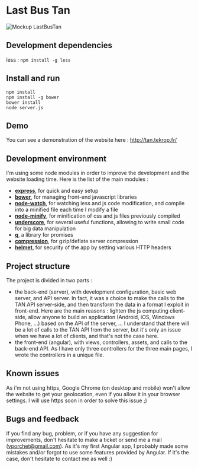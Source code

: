# Last Bus Tan
![Mockup LastBusTan](https://dl.dropboxusercontent.com/u/28570337/lastbustan/mockup_github.jpg)

## Development dependencies
less : `npm install -g less`

## Install and run
```
npm install
npm install -g bower
bower install
node server.js
```

## Demo
You can see a demonstration of the website here : http://tan.tekrop.fr/
## Development environment
I'm using some node modules in order to improve the development and the website loading time. Here is the list of the main modules :
- [**express**](https://www.npmjs.com/package/express), for quick and easy setup
- [**bower**](https://www.npmjs.com/package/bower), for managing front-end javascript libraries
- [**node-watch**](https://www.npmjs.com/package/node-watch), for watching less and js code modification, and compile into a minified file each time I modify a file
- [**node-minify**](https://www.npmjs.com/package/node-minify), for minification of css and js files previously compiled
- [**underscore**](https://www.npmjs.com/package/underscore), for several useful functions, allowing to write small code for big data manipulation
- [**q**](https://www.npmjs.com/package/q), a library for promises 
- [**compression**](https://www.npmjs.com/package/compression), for gzip/deflate server compression
- [**helmet**](https://www.npmjs.com/package/helmet), for security of the app by setting various HTTP headers

## Project structure
The project is divided in two parts :

- the back-end (server), with development configuration, basic web server, and API server. In fact, it was a choice to make the calls to the TAN API server-side, and then transform the data in a format I exploit in front-end. Here are the main reasons : lighten the js computing client-side, allow anyone to build an application (Android, iOS, Windows Phone, ...) based on the API of the server, ... I understand that there will be a lot of calls to the TAN API from the server, but it's only an issue when we have a lot of clients, and that's not the case here.
- the front-end (angular), with views, controllers, assets, and calls to the back-end API. As I have only three controllers for the three main pages, I wrote the controllers in a unique file.

## Known issues
As i'm not using https, Google Chrome (on desktop and mobile) won't allow the website to get your geolocation, even if you allow it in your browser settings. I will use https soon in order to solve this issue ;)

## Bugs and feedback
If you find any bug, problem, or if you have any suggestion for improvements, don't hesitate to make a ticket or send me a mail (vporchet@gmail.com). As it's my first Angular app, I probably made some mistakes and/or forgot to use some features provided by Angular. If it's the case, don't hesitate to contact me as well :) 
